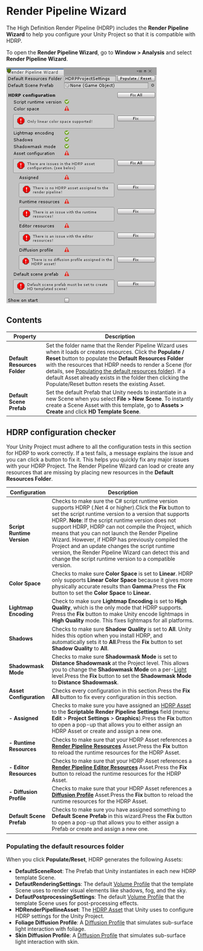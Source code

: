 # Render Pipeline Wizard

The High Definition Render Pipeline (HDRP) includes the **Render Pipeline Wizard** to help you configure your Unity Project so that it is compatible with HDRP. 

To open the **Render Pipeline Wizard**, go to **Window > Analysis** and select **Render Pipeline Wizard**.

![](Images/RenderPipelineWizard1.png)

## Contents

| **Property**                 | **Description**                                              |
| ---------------------------- | ------------------------------------------------------------ |
| **Default Resources Folder** | Set the folder name that the Render Pipeline Wizard uses when it loads or creates resources. Click the **Populate / Reset** button to populate the **Default Resources Folder** with the resources that HDRP needs to render a Scene (for details, see [Populating the default resources folder](#PopulatingFolder)). If a default Asset already exists in the folder then clicking the Populate/Reset button resets the existing Asset. |
| **Default Scene Prefab**     | Set the default Prefab that Unity needs to instantiate in a new Scene when you select **File > New Scene**. To instantly create a Scene Asset with this template, go to **Assets > Create** and click **HD Template Scene**. |

## HDRP configuration checker

Your Unity Project must adhere to all the configuration tests in this section for HDRP to work correctly. If a test fails, a message explains the issue and you can click a button to fix it. This helps you quickly fix any major issues with your HDRP Project. The Render Pipeline Wizard can load or create any resources that are missing by placing new resources in the **Default Resources Folder**.

| **Configuration**          | **Description**                                              |
| -------------------------- | ------------------------------------------------------------ |
| **Script Runtime Version** | Checks to make sure the C# script runtime version supports HDRP (.Net 4 or higher).Click the **Fix** button to set the script runtime version to a version that supports HDRP. **Note**: If the script runtime version does not support HDRP, HDRP can not compile the Project, which means that you can not launch the Render Pipeline Wizard. However, if HDRP has previously compiled the Project and an update changes the script runtime version, the Render Pipeline Wizard can detect this and change the script runtime version to a compatible version. |
| **Color Space**            | Checks to make sure **Color Space** is set to **Linear**. HDRP only supports **Linear Color Space** because it gives more physically accurate results than **Gamma**.Press the **Fix** button to set the **Color Space** to **Linear.** |
| **Lightmap Encoding**      | Check to make sure **Lightmap Encoding** is set to **High Quality**, which is the only mode that HDRP supports. Press the **Fix** button to make Unity encode lightmaps in **High Quality** mode. This fixes lightmaps for all platforms. |
| **Shadows**                | Checks to make sure **Shadow Quality** is set to **All**. Unity hides this option when you install HDRP, and automatically sets it to **All**.Press the **Fix** button to set **Shadow Quality** to **All**. |
| **Shadowmask Mode**        | Checks to make sure **Shadowmask Mode** is set to **Distance Shadowmask** at the Project level. This allows you to change the **Shadowmask Mode** on a per-[Light](Light-Component.html) level.Press the **Fix** button to set the **Shadowmask Mode** to **Distance Shadowmask**. |
| **Asset Configuration**    | Checks every configuration in this section.Press the **Fix All** button to fix every configuration in this section. |
| **- Assigned**             | Checks to make sure you have assigned an [HDRP Asset](HDRP-Asset.html) to the **Scriptable Render Pipeline Settings** field (menu: **Edit** > **Project Settings** > **Graphics**).Press the **Fix** button to open a pop-up that allows you to either assign an HDRP Asset or create and assign a new one. |
| **- Runtime Resources**    | Checks to make sure that your HDRP Asset references a [**Render Pipeline Resources**](HDRP-Asset.html#GeneralProperties) Asset.Press the **Fix** button to reload the runtime resources for the HDRP Asset. |
| **- Editor Resources**     | Checks to make sure that your HDRP Asset references a [**Render Pipeline Editor Resources**](HDRP-Asset.html#GeneralProperties)  Asset.Press the **Fix** button to reload the runtime resources for the HDRP Asset. |
| **- Diffusion Profile**    | Checks to make sure that your HDRP Asset references a [**Diffusion Profile**](Diffusion-Profile.html) Asset.Press the **Fix** button to reload the runtime resources for the HDRP Asset. |
| **Default Scene Prefab**   | Checks to make sure you have assigned something to **Default Scene Prefab** in this wizard.Press the **Fix** button to open a pop-up that allows you to either assign a Prefab or create and assign a new one. |

<a name="PopulatingFolder"></a> 

### Populating the default resources folder

When you click **Populate/Reset**, HDRP generates the following Assets:

- **DefaultSceneRoot**: The Prefab that Unity instantiates in each new HDRP template Scene.
- **DefautRenderingSettings**: The default [Volume Profile](Volume-Profile.html) that the template Scene uses to render visual elements like shadows, fog, and the sky.
- **DefautPostprocessingSettings**: The default [Volume Profile](Volume-Profile.html) that the template Scene uses for post-processing effects.
- **HDRenderPipellineAsset**: The [HDRP Asset](HDRP-Asset.html) that Unity uses to configure HDRP settings for the Unity Project.
- **Foliage Diffusion Profile**: A [Diffusion Profile](Diffusion-Profile.html) that simulates sub-surface light interaction with foliage.
- **Skin Diffusion Profile**: A [Diffusion Profile](Diffusion-Profile.html) that simulates sub-surface light interaction with skin.